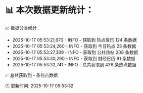 📊 本次数据更新统计：
==========================

📈 数据分类统计：
- 2025-10-17 05:53:21,670 - INFO - 获取到 热点资讯 124 条数据
- 2025-10-17 05:53:24,260 - INFO - 获取到 今日热点 23 条数据
- 2025-10-17 05:53:27,309 - INFO - 获取到 公社热帖 208 条数据
- 2025-10-17 05:53:30,290 - INFO - 获取到 财经日历 81 条数据
- 2025-10-17 05:53:32,741 - INFO - 总共获取到 436 条热点数据

✅ 总共获取到 - 条热点数据

🕐 更新时间: 2025-10-17 05:53:32
